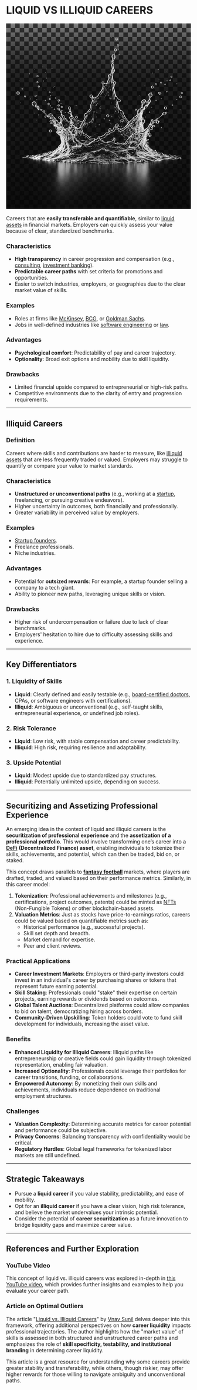 # LIQUID VS ILLIQUID CAREERS

![alt text](image-6.png)

Careers that are **easily transferable and quantifiable**, similar to [liquid assets](LIQUID_ASSETS.md) in financial markets. Employers can quickly assess your value because of clear, standardized benchmarks.

### Characteristics

* **High transparency** in career progression and compensation (e.g., [consulting](CONSULTING.md), [investment banking](INVESTMENT_BANKING.md)).
* **Predictable career paths** with set criteria for promotions and opportunities.
* Easier to switch industries, employers, or geographies due to the clear market value of skills.

### Examples

* Roles at firms like [McKinsey](../../../literary_products/joes_notes/MCKINSEY.md), [BCG](BCG.md), or [Goldman Sachs](GOLDMAN_SACHS.md).
* Jobs in well-defined industries like [software engineering](SOFTWARE_ENGINEERING.md) or [law](LAW.md).

### Advantages

* **Psychological comfort**: Predictability of pay and career trajectory.
* **Optionality**: Broad exit options and mobility due to skill liquidity.

### Drawbacks

* Limited financial upside compared to entrepreneurial or high-risk paths.
* Competitive environments due to the clarity of entry and progression requirements.

***

## Illiquid Careers

### Definition

Careers where skills and contributions are harder to measure, like [illiquid assets](ILLIQUID_ASSETS.md) that are less frequently traded or valued. Employers may struggle to quantify or compare your value to market standards.

### Characteristics

* **Unstructured or unconventional paths** (e.g., working at a [startup](STARTUP.md), freelancing, or pursuing creative endeavors).
* Higher uncertainty in outcomes, both financially and professionally.
* Greater variability in perceived value by employers.

### Examples

* [Startup founders](STARTUP_FOUNDERS.md).
* Freelance professionals.
* Niche industries.

### Advantages

* Potential for **outsized rewards**: For example, a startup founder selling a company to a tech giant.
* Ability to pioneer new paths, leveraging unique skills or vision.

### Drawbacks

* Higher risk of undercompensation or failure due to lack of clear benchmarks.
* Employers' hesitation to hire due to difficulty assessing skills and experience.

***

## Key Differentiators

### 1. Liquidity of Skills

* **Liquid**: Clearly defined and easily testable (e.g., [board-certified doctors](BOARD_CERTIFIED_DOCTORS.md), CPAs, or software engineers with certifications).
* **Illiquid**: Ambiguous or unconventional (e.g., self-taught skills, entrepreneurial experience, or undefined job roles).

### 2. Risk Tolerance

* **Liquid**: Low risk, with stable compensation and career predictability.
* **Illiquid**: High risk, requiring resilience and adaptability.

### 3. Upside Potential

* **Liquid**: Modest upside due to standardized pay structures.
* **Illiquid**: Potentially unlimited upside, depending on success.

***

## Securitizing and Assetizing Professional Experience

An emerging idea in the context of liquid and illiquid careers is the **securitization of professional experience** and the **assetization of a professional portfolio**. This would involve transforming one’s career into a [**DeFi**](../CRYPTO/DEFI.md) **(Decentralized Finance) asset**, enabling individuals to tokenize their skills, achievements, and potential, which can then be traded, bid on, or staked.

This concept draws parallels to [**fantasy football**](FANTASY_FOOTBALL.md) markets, where players are drafted, traded, and valued based on their performance metrics. Similarly, in this career model:

1. **Tokenization**: Professional achievements and milestones (e.g., certifications, project outcomes, patents) could be minted as [NFTs](NFTS.md) (Non-Fungible Tokens) or other blockchain-based assets.
2. **Valuation Metrics**: Just as stocks have price-to-earnings ratios, careers could be valued based on quantifiable metrics such as:
   * Historical performance (e.g., successful projects).
   * Skill set depth and breadth.
   * Market demand for expertise.
   * Peer and client reviews.

### Practical Applications

* **Career Investment Markets**: Employers or third-party investors could invest in an individual's career by purchasing shares or tokens that represent future earning potential.
* **Skill Staking**: Professionals could "stake" their expertise on certain projects, earning rewards or dividends based on outcomes.
* **Global Talent Auctions**: Decentralized platforms could allow companies to bid on talent, democratizing hiring across borders.
* **Community-Driven Upskilling**: Token holders could vote to fund skill development for individuals, increasing the asset value.

### Benefits

* **Enhanced Liquidity for Illiquid Careers**: Illiquid paths like entrepreneurship or creative fields could gain liquidity through tokenized representation, enabling fair valuation.
* **Increased Optionality**: Professionals could leverage their portfolios for career transitions, funding, or collaborations.
* **Empowered Autonomy**: By monetizing their own skills and achievements, individuals reduce dependence on traditional employment structures.

### Challenges

* **Valuation Complexity**: Determining accurate metrics for career potential and performance could be subjective.
* **Privacy Concerns**: Balancing transparency with confidentiality would be critical.
* **Regulatory Hurdles**: Global legal frameworks for tokenized labor markets are still undefined.

***

## Strategic Takeaways

* Pursue a **liquid career** if you value stability, predictability, and ease of mobility.
* Opt for an **illiquid career** if you have a clear vision, high risk tolerance, and believe the market undervalues your intrinsic potential.
* Consider the potential of **career securitization** as a future innovation to bridge liquidity gaps and maximize career value.

***

## References and Further Exploration

### YouTube Video

This concept of liquid vs. illiquid careers was explored in-depth in [this YouTube video](https://youtu.be/MS5q3NnwsO4), which provides further insights and examples to help you evaluate your career path.

### Article on Optimal Outliers

The article "[Liquid vs. Illiquid Careers](https://www.optimaloutliers.com/p/liquid-vs-illiquid-careers)" by [Vnav Sunil](../../../literary_products/joes_notes/VNAV_SUNIL.md) delves deeper into this framework, offering additional perspectives on how **career liquidity** impacts professional trajectories. The author highlights how the "market value" of skills is assessed in both structured and unstructured career paths and emphasizes the role of **skill specificity, testability, and institutional branding** in determining career liquidity.

This article is a great resource for understanding why some careers provide greater stability and transferability, while others, though riskier, may offer higher rewards for those willing to navigate ambiguity and unconventional paths.
